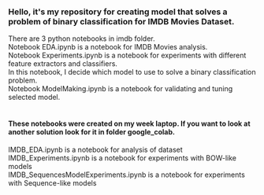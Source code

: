 <h3>Hello, it's my repository for creating model that solves a problem of binary classification for IMDB Movies Dataset.</h3>
There are 3 python notebooks in imdb folder.<br>
Notebook EDA.ipynb is a notebook for IMDB Movies analysis.<br>
Notebook Experiments.ipynb is a notebook for experiments with different feature extractors and classifiers.<br>
In this notebook, I decide which model to use to solve a binary classification problem.<br>
Notebook ModelMaking.ipynb is a notebook for validating and tuning selected model.<br>
<br>
<h4>These notebooks were created on my week laptop. If you want to look at another solution look for it in folder google_colab.</h4>
IMDB_EDA.ipynb is a notebook for analysis of dataset<br>
IMDB_Experiments.ipynb is a notebook for experiments with BOW-like models<br>
IMDB_SequencesModelExperiments.ipynb is a notebook for experiments with Sequence-like models

